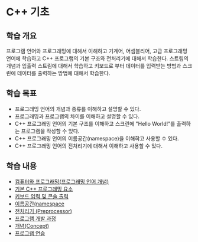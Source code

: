 # C++ 기초 

## 학습 개요

프로그램 언어와 프로그래밍에 대해서 이해하고 기계어, 어셈블리어, 고급 프로그래밍 언어에 학습하고 C++ 프로그램의 기본 구조와 전처리기에 대해서 학습한다. 스트림의 개념과 입출력 스트림에 대해서 학습하고 키보드로 부터 데이터를 입력받는 방법과 스크린에 데이터를 출력하는 방법에 대해서 학습한다. 

## 학습 목표

- 프로그래밍 언어의 개념과 종류를 이해하고 설명할 수 있다.
- 프로그래밍과 프로그램의 차이를 이해하고 설명할 수 있다.
- C++ 프로그래밍 언어의 기본 구조를 이해하고 스크린에 "Hello World!"를 출력하는 프로그램을 작성할 수 있다.
- C++ 프로그래밍 언어의 이름공간(namespace)을 이해햐고 사용할 수 있다.
- C++ 프로그래밍 언어의 전처리기에 대해서 이해하고 사용할 수 있다.



## 학습 내용

- [컴퓨터와 프로그래밍(프로그래밍 언어 개념)](./ProgrammingLanguage.md)
- [기본 C++ 프로그래밍 요소](./Basic.md) 
- [키보드 입력 및 콘솔 출력](./InOut.md)
- [이름공간(namespace](./Namespace.md)
- [전처리기 (Preprocessor)](./Preprocessor.md)
- [프로그램 개발 과정](./ProgramDev.md)
- [개념(Concept)](./Concept.md)
- [프로그램 연습](./Problems.md)



